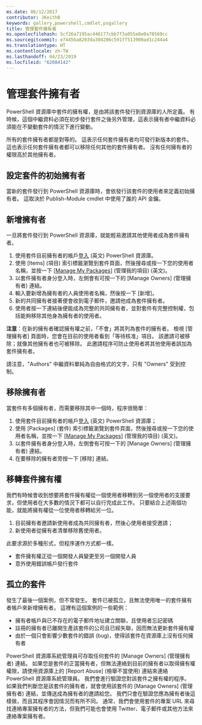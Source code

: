 ```yaml
---
ms.date: 06/12/2017
contributor: JKeithB
keywords: gallery,powershell,cmdlet,psgallery
title: 管理套件擁有者
ms.openlocfilehash: 5cf26a7195ac446177cbb7f3a055e8e0a78569cc
ms.sourcegitcommit: e7445ba8203da304286c591ff513900ad1c244a4
ms.translationtype: HT
ms.contentlocale: zh-TW
ms.lasthandoff: 04/23/2019
ms.locfileid: "62084142"
---
```

# <a name="managing-package-owners"></a>管理套件擁有者

PowerShell 資源庫中套件的擁有權，是由將該套件發行到資源庫的人所定義。
有時候，這個中繼資料必須在初步發行套件之後另外管理，這表示擁有者中繼資料必須能在不變動套件的情況下進行變動。

所有的套件擁有者都是對等的。
這表示任何套件擁有者均可發行新版本的套件。 這也表示任何套件擁有者都可以移除任何其他的套件擁有者。
沒有任何擁有者的權限高於其他擁有者。

## <a name="setting-a-packages-initial-owner"></a>設定套件的初始擁有者

當新的套件發行到 PowerShell 資源庫時，會依發行該套件的使用者來定義初始擁有者。 這取決於 Publish-Module cmdlet 中使用了誰的 API 金鑰。

## <a name="adding-owners"></a>新增擁有者

一旦將套件發行到 PowerShell 資源庫，就能輕易邀請其他使用者成為套件擁有者。

1. 使用套件目前擁有者的帳戶[登入](https://powershellgallery.com/users/account/LogOn) \(英文\) PowerShell 資源庫。
2. 使用 [Items] \(項目\) 索引標籤瀏覽到套件頁面，然後搜尋或按一下您的使用者名稱，並按一下 [[Manage My Packages]](https://www.powershellgallery.com/account/Packages) \(管理我的項目\) \(英文\)。
3. 以套件擁有者身分登入時，左側會有可按一下的 [Manage Owners] \(管理擁有者\) 連結。
4. 輸入要新增為擁有者的人員使用者名稱，然後按一下 [新增]。
5. 新的共同擁有者接著便會收到電子郵件，邀請他成為套件擁有者。
6. 使用者按一下連結後便能成為完整的共同擁有者，並對套件有完整控制權，包括能夠移除其他身為擁有者的使用者。

**注意**：在新的擁有者確認擁有權之前，「不會」將其列為套件的擁有者。
檢視 [管理擁有者] 頁面時，您會在目前的使用者看到「等待核准」項目。
該邀請可被移除；就像其他擁有者也可被移除。
此邀請程序可防止使用者將其他使用者誤加為套件擁有者。

請注意，"Authors" 中繼資料單純為自由格式的文字，只有 "Owners" 受到控制。


## <a name="removing-owners"></a>移除擁有者

當套件有多個擁有者，而需要移除其中一個時，程序很簡單：

1. 使用套件目前擁有者的帳戶[登入](https://powershellgallery.com/users/account/LogOn) \(英文\) PowerShell 資源庫；
2. 使用 [Packages] \(套件\) 索引標籤瀏覽到套件頁面，然後搜尋或按一下您的使用者名稱，並按一下 [[Manage My Packages]](https://www.powershellgallery.com/account/Packages) \(管理我的項目\) \(英文\)。
3. 以套件擁有者身分登入時，左側會有可按一下的 [Manage Owners] \(管理擁有者\) 連結。
4. 在要移除的擁有者旁按一下 [移除] 連結。



## <a name="transferring-package-ownership"></a>移轉套件擁有權

我們有時候會收到想要將套件擁有權從一個使用者移轉到另一個使用者的支援要求，但使用者在大多數的情況下都可以自行完成此工作。
只要結合上述兩個功能，就能將擁有權從一位使用者移轉給另一位。

1. 目前擁有者邀請新使用者成為共同擁有者，然後心使用者接受邀請；
2. 新使用者從擁有者清單移除舊使用者。

此要求源於多種形式，但程序運作方式都一樣。

- 套件擁有權正從一個開發人員變更至另一個開發人員
- 意外使用錯誤帳戶發行套件


## <a name="orphaned-packages"></a>孤立的套件

發生了最後一個案例，但不常發生。
套件已被孤立，且無法使用唯一的套件擁有者帳戶來新增擁有者。
這裡有這個案例的一些範例：

- 擁有者帳戶與已不存在的電子郵件地址建立關聯，且使用者忘記密碼
- 註冊的擁有者已離開生產該套件的公司且已經失聯，因而無法更新套件擁有權
- 由於一個只會影響少數套件的錯誤 (bug)，使得該套件在資源庫上沒有任何擁有者

PowerShell 資源庫系統管理員可存取任何套件的 [Manage Owners] \(管理擁有者\) 連結。
如果您是套件的正當擁有者，但無法連絡到目前的擁有者以取得擁有權權限，請使用資源庫上的 [Report Abuse] \(檢舉不當使用\) 連結來連絡 PowerShell 資源庫系統管理員。
我們會進行驗證您對該套件之擁有權的程序。
如果我們判斷您是該套件的擁有者，就會使用該套件的 [Manage Owners] \(管理擁有者\) 連結，並傳送成為擁有者的邀請給您。
我們只會在驗證您應為擁有者後這樣做，而且其程序會因情況而有所不同。
通常，我們會使用套件的專案 URL 來尋找連絡專案擁有者的方法，但我們可能也會使用 Twitter、電子郵件或其他方法來連絡專案擁有者。
